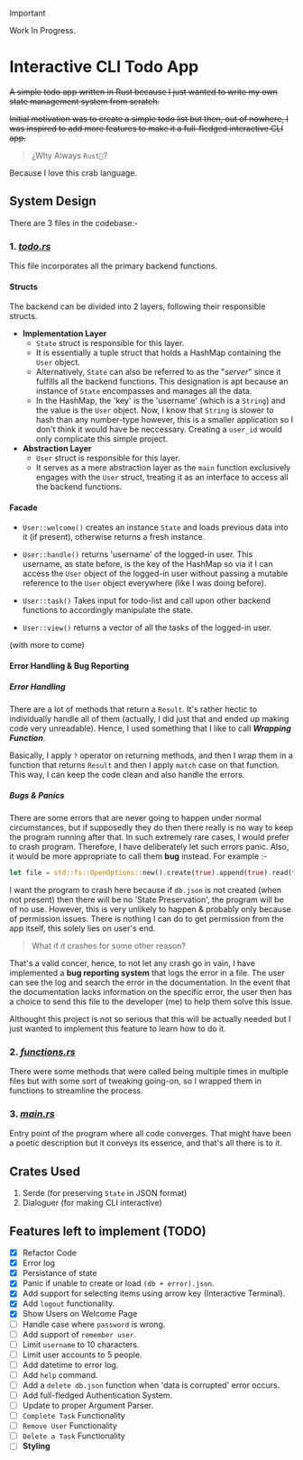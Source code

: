 > [!IMPORTANT]
> Work In Progress.

# Interactive CLI Todo App

~~A simple todo app written in Rust because I just wanted to write my own state management system from scratch.~~

~~Initial motivation was to create a simple todo list but then, out of nowhere, I was inspired to add more features to make it a full-fledged interactive CLI app.~~

> ¿Why Always `Rust🦀`?

Because I love this crab language.

## System Design

There are 3 files in the codebase:-

### 1. <ins>_todo.rs_</ins>

This file incorporates all the primary backend functions.

#### Structs

The backend can be divided into 2 layers, following their responsible structs.

- **Implementation Layer**
   * `State` struct is responsible for this layer.
   * It is essentially a tuple struct that holds a HashMap containing the `User` object.
   * Alternatively, `State` can also be referred to as the "_server_" since it fulfills all the backend functions. This designation is apt because an instance of `State` encompasses and manages all the data.
   * In the HashMap, the 'key' is the 'username' (which is a `String`) and the value is the `User` object. Now, I know that `String` is slower to hash than any number-type however, this is a smaller application so I don't think it would have be neccessary. Creating a `user_id` would only complicate this simple project.
- **Abstraction Layer**
   * `User` struct is responsible for this layer.
   * It serves as a mere abstraction layer as the `main` function exclusively engages with the `User` struct, treating it as an interface to access all the backend functions.

#### Facade

- `User::welcome()` creates an instance `State` and loads previous data into it (if present), otherwise returns a fresh instance.

- `User::handle()` returns 'username' of the logged-in user. This username, as state before, is the key of the HashMap so via it I can access the `User` object of the logged-in user without passing a mutable reference to the `User` object everywhere (like I was doing before).

- `User::task()` Takes input for todo-list and call upon other backend functions to accordingly manipulate the state.

- `User::view()` returns a vector of all the tasks of the logged-in user.

(with more to come)

#### Error Handling & Bug Reporting

##### Error Handling

There are a lot of methods that return a `Result`. It's rather hectic to individually handle all of them (actually, I did just that and ended up making code very unreadable).
Hence, I used something that I like to call **_Wrapping Function_**.

Basically, I apply `?` operator on returning methods, and then I wrap them in a function that returns `Result` and then I apply `match` case on that function. This way, I can keep the code clean and also handle the errors.

##### Bugs & Panics

There are some errors that are never going to happen under normal circumstances, but if supposedly they do then there really is no way to keep the program running after that. In such extremely rare cases, I would prefer to crash program. Therefore, I have deliberately let such errors panic. Also, it would be more appropriate to call them **bug** instead.
For example :-

```rust
let file = std::fs::OpenOptions::new().create(true).append(true).read(true).open("db.json").expect("Database Error");
```

I want the program to crash here because if `db.json` is not created (when not present) then there will be no 'State Preservation', the program will be of no use. However, this is very unlikely to happen & probably only because of permission issues. There is nothing I can do to get permission from the app itself, this solely lies on user's end.

> What if it crashes for some other reason?

That's a valid concer, hence, to not let any crash go in vain, I have implemented a **bug reporting system** that logs the error in a file. The user can see the log and search the error in the documentation. In the event that the documentation lacks information on the specific error, the user then has a choice to send this file to the developer (me) to help them solve this issue.

Althought this project is not so serious that this will be actually needed but I just wanted to implement this feature to learn how to do it.

### 2. <ins>_functions.rs_</ins>

There were some methods that were called being multiple times in multiple files but with some sort of tweaking going-on, so I wrapped them in functions to streamline the process.

### 3. <ins>_main.rs_</ins>

Entry point of the program where all code converges. That might have been a poetic description but it conveys its essence, and that's all there is to it.

## Crates Used

1. Serde (for preserving `State` in JSON format)
2. Dialoguer (for making CLI interactive)

## Features left to implement (TODO)

- [x] Refactor Code
- [x] Error log
- [x] Persistance of state
- [x] Panic if unable to create or load `(db + error).json`.
- [x] Add support for selecting items using arrow key (Interactive Terminal).
- [x] Add `logout` functionality.
- [x] Show Users on Welcome Page
- [ ] Handle case where `password` is wrong.
- [ ] Add support of `remember user`.
- [ ] Limit `username` to 10 characters.
- [ ] Limit user accounts to 5 people.
- [ ] Add datetime to error log.
- [ ] Add `help` command.
- [ ] Add a `delete db.json` function when 'data is corrupted' error occurs.
- [ ] Add full-fledged Authentication System.
- [ ] Update to proper Argument Parser.
- [ ] `Complete Task` Functionality
- [ ] `Remove User` Functionality
- [ ] `Delete a Task` Functionality
- [ ] **Styling**
